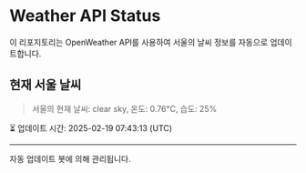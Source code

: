 
# Weather API Status

이 리포지토리는 OpenWeather API를 사용하여 서울의 날씨 정보를 자동으로 업데이트합니다.

## 현재 서울 날씨
> 서울의 현재 날씨: clear sky, 온도: 0.76°C, 습도: 25%

⏳ 업데이트 시간: 2025-02-19 07:43:13 (UTC)

---
자동 업데이트 봇에 의해 관리됩니다.
